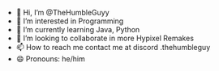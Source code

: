 - 👋 Hi, I’m @TheHumbleGuyy
- 👀 I’m interested in Programming
- 🌱 I’m currently learning Java, Python 
- 💞️ I’m looking to collaborate in more Hypixel Remakes
- 📫 How to reach me contact me at discord .thehumbleguy
- 😄 Pronouns: he/him

<!---
TheHumbleGuyy/TheHumbleGuyy is a ✨ special ✨ repository because its `README.md` (this file) appears on your GitHub profile.
You can click the Preview link to take a look at your changes.
--->

